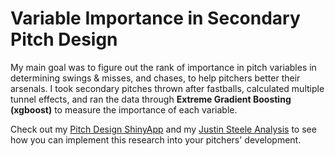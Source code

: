 # Variable Importance in Secondary Pitch Design
My main goal was to figure out the rank of importance in pitch variables in determining swings & misses, and chases, to help pitchers better their arsenals. I took secondary pitches thrown after fastballs, calculated multiple tunnel effects, and ran the data through **Extreme Gradient Boosting (xgboost)** to measure the importance of each variable.

Check out my [Pitch Design ShinyApp](https://danielthom18.shinyapps.io/mlb_pitch_development_app/) and my [Justin Steele Analysis](https://medium.com/@danielthom18/how-justin-steele-can-become-even-more-elite-in-2024-46498b6c4c2e) to see how you can implement this research into your pitchers' development.
